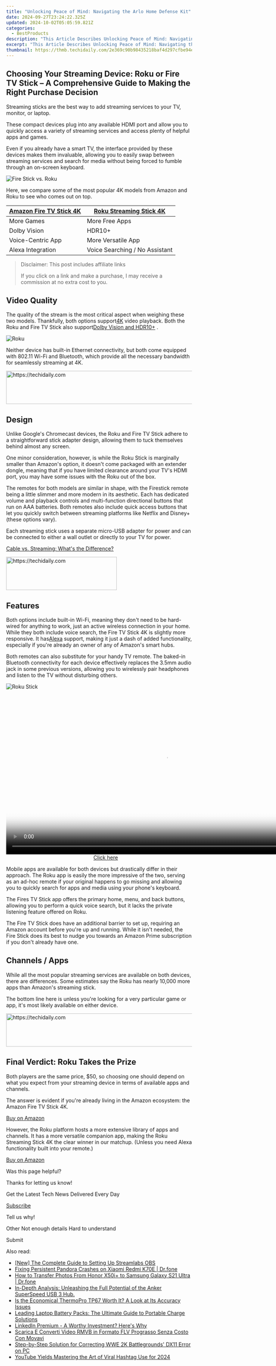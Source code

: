 ```yaml
---
title: "Unlocking Peace of Mind: Navigating the Arlo Home Defense Kit"
date: 2024-09-27T23:24:22.325Z
updated: 2024-10-02T05:05:59.821Z
categories:
  - BestProducts
description: "This Article Describes Unlocking Peace of Mind: Navigating the Arlo Home Defense Kit"
excerpt: "This Article Describes Unlocking Peace of Mind: Navigating the Arlo Home Defense Kit"
thumbnail: https://thmb.techidaily.com/2e369c90b98435218baf4d297cfbe94e377c61af5c1d1c6b298751c3dd981af2.jpg
---
```


## Choosing Your Streaming Device: Roku or Fire TV Stick – A Comprehensive Guide to Making the Right Purchase Decision

Streaming sticks are the best way to add streaming services to your TV, monitor, or laptop.

 These compact devices plug into any available HDMI port and allow you to quickly access a variety of streaming services and access plenty of helpful apps and games.

 Even if you already have a smart TV, the interface provided by these devices makes them invaluable, allowing you to easily swap between streaming services and search for media without being forced to fumble through an on-screen keyboard.

![Fire Stick vs. Roku](https://www.lifewire.com/thmb/AwolUzl5wiCfsvshyXmC-qfKdbw=/1500x0/filters:no_upscale():max_bytes(150000):strip_icc():format(webp)/Roku-vs-f4d192df6a0c4ee3a707521eaa5b8c02.jpg)

 Here, we compare some of the most popular 4K models from Amazon and Roku to see who comes out on top.

| [Amazon Fire TV Stick 4K](https://www.amazon.com/all-new-amazon-fire-tv-stick-4k/dp/B0BP9MDCQZ?tag=lifewire-onsite-prod-20&ascsubtag=5088017%7Cnb2692bccb8df4ddea9f223f2254526e412%7C) | [ Roku Streaming Stick 4K](https://www.amazon.com/Roku-Streaming-Device-Vision-Controls/dp/B09BKCDXZC?tag=lifewire-onsite-prod-20&ascsubtag=5088017%7Cnb2692bccb8df4ddea9f223f2254526e412%7C) |
| --------------------------------------------------------------------------------------------------------------------------------------------------------------------------------------- | --------------------------------------------------------------------------------------------------------------------------------------------------------------------------------------------- |
| More Games                                                                                                                                                                              | More Free Apps                                                                                                                                                                                |
| Dolby Vision                                                                                                                                                                            | HDR10+                                                                                                                                                                                        |
| Voice-Centric App                                                                                                                                                                       | More Versatile App                                                                                                                                                                            |
| Alexa Integration                                                                                                                                                                       | Voice Searching / No Assistant                                                                                                                                                                |

>  Disclaimer: This post includes affiliate links
>
>  If you click on a link and make a purchase, I may receive a commission at no extra cost to you.
>

## Video Quality

 The quality of the stream is the most critical aspect when weighing these two models. Thankfully, both options support[4K](https://www.lifewire.com/4k-resolution-overview-and-perspective-1846842) video playback. Both the Roku and Fire TV Stick also support[Dolby Vision and HDR10+](https://www.lifewire.com/dolby-vision-and-hdr10-4060427) .

![Roku](https://www.lifewire.com/thmb/lQbaifaElvadbmSE1QgG_8Ablwk=/1500x0/filters:no_upscale():max_bytes(150000):strip_icc():format(webp)/http___image.roku.com_w_rapid_images_undefined_f2f60a9b-d466-4dde-aabb-f44392e24f1f-3f9e5d966ef14b6c8892ac8e00b16210.png)

 Neither device has built-in Ethernet connectivity, but both come equipped with 802.11 Wi-Fi and Bluetooth, which provide all the necessary bandwidth for seamlessly streaming at 4K.

<!-- affiliate ads begin -->
<a href="https://aligracehair.sjv.io/c/5597632/2115921/19272" target="_top" id="2115921">
  <img src="//a.impactradius-go.com/display-ad/19272-2115921" border="0" alt="https://techidaily.com" width="728" height="90"/>
</a>
<img height="0" width="0" src="https://aligracehair.sjv.io/i/5597632/2115921/19272" style="position:absolute;visibility:hidden;" border="0" />
<!-- affiliate ads end -->

## Design

 Unlike Google's Chromecast devices, the Roku and Fire TV Stick adhere to a straightforward stick adapter design, allowing them to tuck themselves behind almost any screen.

 One minor consideration, however, is while the Roku Stick is marginally smaller than Amazon's option, it doesn't come packaged with an extender dongle, meaning that if you have limited clearance around your TV's HDMI port, you may have some issues with the Roku out of the box.

 The remotes for both models are similar in shape, with the Firestick remote being a little slimmer and more modern in its aesthetic. Each has dedicated volume and playback controls and multi-function directional buttons that run on AAA batteries. Both remotes also include quick access buttons that let you quickly switch between streaming platforms like Netflix and Disney+ (these options vary).

 Each streaming stick uses a separate micro-USB adapter for power and can be connected to either a wall outlet or directly to your TV for power.

[Cable vs. Streaming: What's the Difference?](https://www.lifewire.com/cable-vs-streaming-5082949)

<!-- affiliate ads begin -->
<a href="https://aligracehair.sjv.io/c/5597632/1959707/19272" target="_top" id="1959707">
  <img src="//a.impactradius-go.com/display-ad/19272-1959707" border="0" alt="https://techidaily.com" width="300" height="90"/>
</a>
<img height="0" width="0" src="https://aligracehair.sjv.io/i/5597632/1959707/19272" style="position:absolute;visibility:hidden;" border="0" />
<!-- affiliate ads end -->

## Features

 Both options include built-in Wi-Fi, meaning they don't need to be hard-wired for anything to work, just an active wireless connection in your home. While they both include voice search, the Fire TV Stick 4K is slightly more responsive. It has[Alexa](https://www.lifewire.com/amazon-alexa-voice-assistant-4152107) support, making it just a dash of added functionality, especially if you're already an owner of any of Amazon's smart hubs.

 Both remotes can also substitute for your handy TV remote. The baked-in Bluetooth connectivity for each device effectively replaces the 3.5mm audio jack in some previous versions, allowing you to wirelessly pair headphones and listen to the TV without disturbing others.

![Roku Stick](https://www.lifewire.com/thmb/fDygh71SKXWa7GJhGDgx-gXLQaw=/1500x0/filters:no_upscale():max_bytes(150000):strip_icc():format(webp)/febbf2d3-010f-41d3-828f-2a038d0532be_1.36688055a9b3d6cca8cdd8adc2881437-b88a0309e7c5405d93ba58e6cd2aca8d.jpeg)

<!-- affiliate ads begin -->
<span id="1424531">
					<video width="864" height="NaN" style="cursor:pointer"
           poster="//a.impactradius-go.com/display-clicktoplayimage/1424531.png"
           onclick="if(!this.playClicked){this.play();this.setAttribute('controls',true);this.playClicked=true;}">
	   <source src="//a.impactradius-go.com/display-ad/16446-1424531">
	   <img src="//a.impactradius-go.com/display-clicktoplayimage/1424531.png" style="border: none; height: 100%; width: 100%; object-fit: contain">
	</video>
	<div style="width:540px;text-align:center"><a href="javascript:window.open(decodeURIComponent('https%3A%2F%2Flaganoo.pxf.io%2Fc%2F5597632%2F1424531%2F16446'), '_blank');void(0);">Click here</a></div>
</span>
<img height="0" width="0" src="https://imp.pxf.io/i/5597632/1424531/16446" style="position:absolute;visibility:hidden;" border="0" />
<!-- affiliate ads end -->

 Mobile apps are available for both devices but drastically differ in their approach. The Roku app is easily the more impressive of the two, serving as an ad-hoc remote if your original happens to go missing and allowing you to quickly search for apps and media using your phone's keyboard.

 The Fires TV Stick app offers the primary home, menu, and back buttons, allowing you to perform a quick voice search, but it lacks the private listening feature offered on Roku.

 The Fire TV Stick does have an additional barrier to set up, requiring an Amazon account before you're up and running. While it isn't needed, the Fire Stick does its best to nudge you towards an Amazon Prime subscription if you don't already have one.

## Channels / Apps

 While all the most popular streaming services are available on both devices, there are differences. Some estimates say the Roku has nearly 10,000 more apps than Amazon's streaming stick.

 The bottom line here is unless you're looking for a very particular game or app, it's most likely available on either device.

<!-- affiliate ads begin -->
<a href="https://laganoo.pxf.io/c/5597632/1528688/16446" target="_top" id="1528688">
  <img src="//a.impactradius-go.com/display-ad/16446-1528688" border="0" alt="https://techidaily.com" width="728" height="90"/>
</a>
<img height="0" width="0" src="https://laganoo.pxf.io/i/5597632/1528688/16446" style="position:absolute;visibility:hidden;" border="0" />
<!-- affiliate ads end -->

## Final Verdict: Roku Takes the Prize

 Both players are the same price, $50, so choosing one should depend on what you expect from your streaming device in terms of available apps and channels.

 The answer is evident if you're already living in the Amazon ecosystem: the Amazon Fire TV Stick 4K.

[Buy on Amazon](https://www.amazon.com/all-new-amazon-fire-tv-stick-4k/dp/B0BP9MDCQZ?tag=lifewire-onsite-prod-20&ascsubtag=5088017%7Cnb2692bccb8df4ddea9f223f2254526e412%7C)

 However, the Roku platform hosts a more extensive library of apps and channels. It has a more versatile companion app, making the Roku Streaming Stick 4K the clear winner in our matchup. (Unless you need Alexa functionality built into your remote.)

[Buy on Amazon](https://www.amazon.com/Roku-Streaming-Device-Vision-Controls/dp/B09BKCDXZC?tag=lifewire-onsite-prod-20&ascsubtag=5088017%7Cnb2692bccb8df4ddea9f223f2254526e412%7C)

Was this page helpful?

Thanks for letting us know!

 Get the Latest Tech News Delivered Every Day

[Subscribe](https://www.lifewire.com/#)

Tell us why!

 Other  Not enough details  Hard to understand

 Submit

<ins class="adsbygoogle"
     style="display:block"
     data-ad-format="autorelaxed"
     data-ad-client="ca-pub-7571918770474297"
     data-ad-slot="1223367746"></ins>

<ins class="adsbygoogle"
     style="display:block"
     data-ad-client="ca-pub-7571918770474297"
     data-ad-slot="8358498916"
     data-ad-format="auto"
     data-full-width-responsive="true"></ins>

<span class="atpl-alsoreadstyle">Also read:</span>
<div><ul>
<li><a href="https://remote-screen-capture.techidaily.com/new-the-complete-guide-to-setting-up-streamlabs-obs/"><u>[New] The Complete Guide to Setting Up Streamlabs OBS</u></a></li>
<li><a href="https://howto.techidaily.com/fixing-persistent-pandora-crashes-on-xiaomi-redmi-k70e-drfone-by-drfone-fix-android-problems-fix-android-problems/"><u>Fixing Persistent Pandora Crashes on Xiaomi Redmi K70E | Dr.fone</u></a></li>
<li><a href="https://android-transfer.techidaily.com/how-to-transfer-photos-from-honor-x50iplus-to-samsung-galaxy-s21-ultra-drfone-by-drfone-transfer-from-android-transfer-from-android/"><u>How to Transfer Photos From Honor X50i+ to Samsung Galaxy S21 Ultra | Dr.fone</u></a></li>
<li><a href="https://buynow-info.techidaily.com/in-depth-analysis-unleashing-the-full-potential-of-the-anker-superspeed-usb-3-hub/"><u>In-Depth Analysis: Unleashing the Full Potential of the Anker SuperSpeed USB 3 Hub.</u></a></li>
<li><a href="https://buynow-info.techidaily.com/is-the-economical-thermopro-tp67-worth-it-a-look-at-its-accuracy-issues/"><u>Is the Economical ThermoPro TP67 Worth It? A Look at Its Accuracy Issues</u></a></li>
<li><a href="https://buynow-info.techidaily.com/leading-laptop-battery-packs-the-ultimate-guide-to-portable-charge-solutions/"><u>Leading Laptop Battery Packs: The Ultimate Guide to Portable Charge Solutions</u></a></li>
<li><a href="https://buynow-info.techidaily.com/linkedin-premium-a-worthy-investment-heres-why/"><u>LinkedIn Premium - A Worthy Investment? Here's Why</u></a></li>
<li><a href="https://techtrends.techidaily.com/scarica-e-converti-video-rmvb-in-formato-flv-prograsso-senza-costo-con-movavi/"><u>Scarica E Converti Video RMVB in Formato FLV Prograsso Senza Costo Con Movavi</u></a></li>
<li><a href="https://win-howtos.techidaily.com/step-by-step-solution-for-correcting-wwe-2k-battlegrounds-dx11-error-on-pc/"><u>Step-by-Step Solution for Correcting WWE 2K Battlegrounds' DX11 Error on PC</u></a></li>
<li><a href="https://facebook-record-videos.techidaily.com/youtube-yields-mastering-the-art-of-viral-hashtag-use-for-2024/"><u>YouTube Yields Mastering the Art of Viral Hashtag Use for 2024</u></a></li>
</ul></div>

